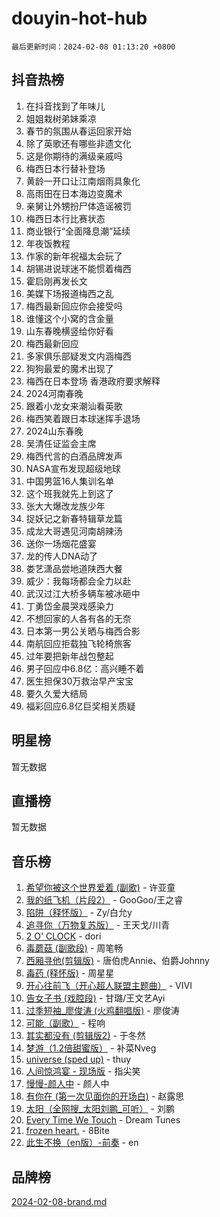 # douyin-hot-hub

`最后更新时间：2024-02-08 01:13:20 +0800`

## 抖音热榜

1. 在抖音找到了年味儿
1. 姐姐栽树弟妹乘凉
1. 春节的氛围从春运回家开始
1. 除了英歌还有哪些非遗文化
1. 这是你期待的满级亲戚吗
1. 梅西日本行替补登场
1. 黄龄一开口让江南烟雨具象化
1. 高雨田在日本海边变魔术
1. 亲舅让外甥扮尸体造谣被罚
1. 梅西日本行比赛状态
1. 商业银行“全面降息潮”延续
1. 年夜饭教程
1. 作家的新年祝福太会玩了
1. 胡锡进说球迷不能惯着梅西
1. 霍启刚再发长文
1. 美媒下场报道梅西之乱
1. 梅西最新回应你会接受吗
1. 谁懂这个小窝的含金量
1. 山东春晚横竖给你好看
1. 梅西最新回应
1. 多家俱乐部疑发文内涵梅西
1. 狗狗最爱的魔术出现了
1. 梅西在日本登场 香港政府要求解释
1. 2024河南春晚
1. 跟着小龙女来潮汕看英歌
1. 梅西笑着跟日本球迷挥手退场
1. 2024山东春晚
1. 吴清任证监会主席
1. 梅西代言的白酒品牌发声
1. NASA宣布发现超级地球
1. 中国男篮16人集训名单
1. 这个班我就先上到这了
1. 张大大爆改龙族少年
1. 捉妖记之新春特辑草龙篇
1. 成龙大哥遇见河南胡辣汤
1. 送你一场烟花盛宴
1. 龙的传人DNA动了
1. 娄艺潇品尝地道陕西大餐
1. 威少：我每场都会全力以赴
1. 武汉过江大桥多辆车被冰砸中
1. 丁勇岱金晨哭戏感染力
1. 不想回家的人各有各的无奈
1. 日本第一男公关晒与梅西合影
1. 南航回应拒载独飞轮椅旅客
1. 过年要把新年战包整起
1. 男子回应中6.8亿：高兴睡不着
1. 医生担保30万救治早产宝宝
1. 要久久爱大结局
1. 福彩回应6.8亿巨奖相关质疑

## 明星榜

暂无数据

## 直播榜

暂无数据

## 音乐榜

1. [希望你被这个世界爱着 (副歌)](https://sf3-cdn-tos.douyinstatic.com/obj/tos-cn-ve-2774/oUHCmWQfZlE3QQBKBeD8rCFLpJzPgCpImhsxMt) - 许亚童
1. [我的纸飞机（片段2）](https://sf5-hl-cdn-tos.douyinstatic.com/obj/tos-cn-ve-2774/oM2ZrKcg2CD5AeRB2gkeXOFB1IxAGJdZPazYHf) - GooGoo/王之睿
1. [陷阱（释怀版）](https://sf5-hl-cdn-tos.douyinstatic.com/obj/tos-cn-ve-2774/oE8C21LeZrzKLDFfQYgMzx4GAIHageG5IzayY7) - Zy/白允y
1. [追寻你（万物复苏版）](https://sf5-hl-cdn-tos.douyinstatic.com/obj/tos-cn-ve-2774/oYeAZJsbjIDit9APmBg8u6uDUQnHmoCf3gbo74) - 王天戈/川青
1. [2 O' CLOCK](https://sf5-hl-cdn-tos.douyinstatic.com/obj/tos-cn-ve-2774/oIUBICeqlYQHTigCBOnCMlwBZJkgiBjt1oDfbg) - dori
1. [毒蘑菇 (副歌段)](https://sf5-hl-cdn-tos.douyinstatic.com/obj/tos-cn-ve-2774/ocDEUsfdLjxnlFXtfogBCiQCEqYB7QZgZ8VViM) - 周笔畅
1. [西厢寻他(剪辑版)](https://sf6-cdn-tos.douyinstatic.com/obj/tos-cn-ve-2774/oUsAVfAQKlRNxEv5qxvIB8o5qmIWUcXbzJKJhw) - 唐伯虎Annie、伯爵Johnny
1. [毒药 (释怀版)](https://sf5-hl-cdn-tos.douyinstatic.com/obj/tos-cn-ve-2774/oYILMEAzspdZBIzy4frJNB8ZHPHWAhiwowd4Ad) - 周星星
1. [开心往前飞（开心超人联盟主题曲）](https://sf5-hl-cdn-tos.douyinstatic.com/obj/tos-cn-ve-2774/9d8fb7c82cf1421fb93a9fe925275e0a) - VIVI
1. [告女子书 (戏腔段)](https://sf3-cdn-tos.douyinstatic.com/obj/tos-cn-ve-2774/osCCzFxWgstBDi92ZfBB4ht7gQENBmQMAl0eI6) - 甘璐/王文艺Ayi
1. [过季短袖_廖俊涛 (火鸡翻唱版)](https://sf5-hl-cdn-tos.douyinstatic.com/obj/tos-cn-ve-2774/ogQVJl0tRBKxQgZji7YClFEBrVDeHpPTWfCZbQ) - 廖俊涛
1. [可能（副歌）](https://sf3-cdn-tos.douyinstatic.com/obj/tos-cn-ve-2774/cde1731888894259b333569393c2fb51) - 程响
1. [其实都没有 (剪辑版2)](https://sf5-hl-cdn-tos.douyinstatic.com/obj/tos-cn-ve-2774/oEBNQenHZtBhxYjGgUDQk0BCHTigQafgFlbQ7k) - 于冬然
1. [梦游（1.2倍甜蜜版）](https://sf5-hl-cdn-tos.douyinstatic.com/obj/tos-cn-ve-2774/o4gyAUm8hwufoEABmwVIiQtHsFuGzAEEWtNMzo) - 补菜Nveg
1. [universe (sped up)](https://sf3-cdn-tos.douyinstatic.com/obj/tos-cn-ve-2774/oIQnurQLDCsdYeegkM4CKuVb23MZBXtX6QB8bv) - thuy
1. [人间惊鸿宴 - 现场版](https://sf6-cdn-tos.douyinstatic.com/obj/tos-cn-ve-2774/osF4mrPePAf2Yv8Wfr5fATCHZwL5h1QiGQAKwz) - 指尖笑
1. [慢慢-颜人中](https://sf3-cdn-tos.douyinstatic.com/obj/tos-cn-ve-2774/ocjHNfBXdBxQNC8ZGAeoLMFTUgtBg8bkExunDC) - 颜人中
1. [有你在 (第一次见面你的开场白)](https://sf6-cdn-tos.douyinstatic.com/obj/tos-cn-ve-2774/oAthrQ3ClJBfI57uBoFEgNDYtNCZ0TSYQQfxQ0) - 赵露思
1. [太阳（全网搜_太阳刘鹏_可听）](https://sf5-hl-cdn-tos.douyinstatic.com/obj/tos-cn-ve-2774/ogWbyIQnlBFImVbeDocRdCIYtBHlbJXgfZMvgz) - 刘鹏
1. [Every Time We Touch](https://sf3-cdn-tos.douyinstatic.com/obj/tos-cn-ve-2774/ogN6lUKQeBBfEVhIOMikG1CcJjugxk1tztZyhP) - Dream Tunes
1. [frozen heart.](https://sf3-cdn-tos.douyinstatic.com/obj/tos-cn-ve-2774/oIIWJfyjIACZA9zQMtnJ6hQQhFC4vhCupoRBsO) - 8Bite
1. [此生不换（en版）-前奏](https://sf5-hl-cdn-tos.douyinstatic.com/obj/tos-cn-ve-2774/oMDvUGwhKrKYDEqXiMYEwxZqBWIJFA92CiLAO) - en

## 品牌榜

[2024-02-08-brand.md](2024-02-08-brand.md)
